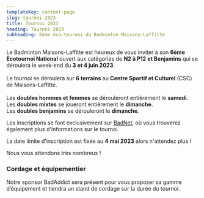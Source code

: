 ```yaml
---
templateKey: content-page
slug: tournoi-2023
title: Tournoi 2023
heading: Tournoi 2023
subheading: 6ème éco-tournoi du Badminton Maisons-Laffitte
---
```

Le Badminton Maisons-Laffitte est heureux de vous inviter à son **6ème Ecotournoi National** ouvert aux catégories de **N2 à P12** **et Benjamins** qui se déroulera le week-end du **3 et 4 juin 2023**.\
\
Le tournoi se déroulera sur **6 terrains** au **Centre Sportif et Culturel** (CSC) de Maisons-Laffitte.\
\
Les **doubles hommes et femmes** se dérouleront entièrement le **samedi**.\
Les **doubles mixtes** se joueront entièrement le **dimanche**.\
Les **doubles benjamins** se dérouleront le **dimanche**.

L﻿es inscriptions se font exclusivement sur [BadNet](https://v5.badnet.org/tournoi/public?eventid=18369&fbclid=IwAR3ASEoQI5ekahiuldDfMOWcuuPNar8BKMdNtrSCtyqlwQi5TFPHGL1OYH4), où vous trouverez également plus d'informations sur le tournoi.

L﻿a date limite d'inscription est fixée au **4 mai 2023** alors n'attendez plus !

N﻿ous vous attendons très nombreux !

### Cordage et équipementier

Notre sponsor BadAddict sera présent pour vous proposer sa gamme d’équipement et tiendra un stand de cordage sur la durée du tournoi.